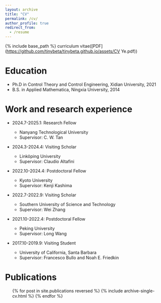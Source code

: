 ```yaml
---
layout: archive
title: "CV"
permalink: /cv/
author_profile: true
redirect_from:
  - /resume
---
```


{% include base_path %}
curriculum vitae([PDF](https://github.com/tinybeta/tinybeta.github.io/assets/CV Ye.pdf))

Education
======
* Ph.D in Control Theory and Control Engineering, Xidian University, 2021
* B.S. in Applied Mathematica, Ningxia University, 2014

Work and research experience
======
* 2024.7-2025.1: Research Fellow
  * Nanyang Technological University
  * Supervisor: C. W. Tan

* 2024.3-2024.4: Visiting Scholar
  * Linköping University
  * Supervisor: Claudio Altafini
    
* 2022.10-2024.4: Postdoctoral Fellow
  * Kyoto University
  * Supervisor: Kenji Kashima
    
* 2022.7-2022.9: Visiting Scholar    
  * Southern University of Science and Technology
  * Supervisor: Wei Zhang
    
* 2021.10-2022.4: Postdoctoral Fellow
  * Peking University
  * Supervisor: Long Wang
    
* 2017.10-2019.9: Visiting Student
  * University of California, Santa Barbara
  * Supervisor: Francesco Bullo and Noah E. Friedkin


Publications
======
  <ul>{% for post in site.publications reversed %}
    {% include archive-single-cv.html %}
  {% endfor %}</ul>
  

  

